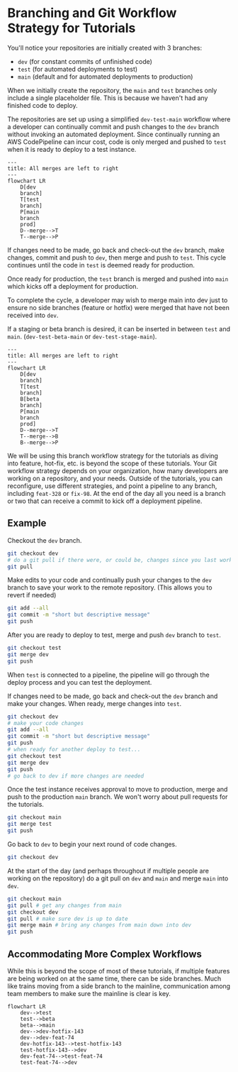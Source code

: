 # Branching and Git Workflow Strategy for Tutorials

You'll notice your repositories are initially created with 3 branches:

- `dev` (for constant commits of unfinished code)
- `test` (for automated deployments to test)
- `main` (default and for automated deployments to production)

When we initially create the repository, the `main` and `test` branches only include a single placeholder file. This is because we haven't had any finished code to deploy.

The repositories are set up using a simplified `dev-test-main` workflow where a developer can continually commit and push changes to the `dev` branch without invoking an automated deployment. Since continually running an AWS CodePipeline can incur cost, code is only merged and pushed to `test` when it is ready to deploy to a test instance.

```mermaid
---
title: All merges are left to right
---
flowchart LR
	D[dev
	branch]
	T[test
	branch]
	P[main
	branch
	prod]
	D--merge-->T
	T--merge-->P
```

If changes need to be made, go back and check-out the `dev` branch, make changes, commit and push to `dev`, then merge and push to `test`. This cycle continues until the code in `test` is deemed ready for production.

Once ready for production, the `test` branch is merged and pushed into `main` which kicks off a deployment for production.

To complete the cycle, a developer may wish to merge main into dev just to ensure no side branches (feature or hotfix) were merged that have not been received into `dev`.

If a staging or beta branch is desired, it can be inserted in between `test` and `main`. (`dev-test-beta-main` or `dev-test-stage-main`).

```mermaid
---
title: All merges are left to right
---
flowchart LR
	D[dev
	branch]
	T[test
	branch]
	B[beta
	branch]
	P[main
	branch
	prod]
	D--merge-->T
	T--merge-->B
	B--merge-->P
```

We will be using this branch workflow strategy for the tutorials as diving into feature, hot-fix, etc. is beyond the scope of these tutorials. Your Git workflow strategy depends on your organization, how many developers are working on a repository, and your needs. Outside of the tutorials, you can reconfigure, use different strategies, and point a pipeline to any branch, including `feat-328` or `fix-98`. At the end of the day all you need is a branch or two that can receive a commit to kick off a deployment pipeline.

## Example

Checkout the `dev` branch.

```bash
git checkout dev
# do a git pull if there were, or could be, changes since you last worked
git pull
```

Make edits to your code and continually push your changes to the `dev` branch to save your work to the remote repository. (This allows you to revert if needed)

```bash
git add --all
git commit -m "short but descriptive message"
git push
```

After you are ready to deploy to test, merge and push `dev` branch to `test`.

```bash
git checkout test
git merge dev
git push
```

When `test` is connected to a pipeline, the pipeline will go through the deploy process and you can test the deployment.

If changes need to be made, go back and check-out the `dev` branch and make your changes. When ready, merge changes into `test`.

```bash
git checkout dev
# make your code changes
git add --all
git commit -m "short but descriptive message"
git push
# when ready for another deploy to test...
git checkout test
git merge dev
git push
# go back to dev if more changes are needed
```

Once the test instance receives approval to move to production, merge and push to the production `main` branch. We won't worry about pull requests for the tutorials.

```bash
git checkout main
git merge test
git push
```

Go back to `dev` to begin your next round of code changes.

```bash
git checkout dev
```

At the start of the day (and perhaps throughout if multiple people are working on the repository) do a git pull on `dev` and `main` and merge `main` into `dev`.

```bash
git checkout main 
git pull # get any changes from main
git checkout dev
git pull # make sure dev is up to date
git merge main # bring any changes from main down into dev
git push
```

## Accommodating More Complex Workflows

While this is beyond the scope of most of these tutorials, if multiple features are being worked on at the same time, there can be side branches. Much like trains moving from a side branch to the mainline, communication among team members to make sure the mainline is clear is key.

```mermaid
flowchart LR
	dev-->test
	test-->beta
	beta-->main
	dev-->dev-hotfix-143
	dev-->dev-feat-74
	dev-hotfix-143-->test-hotfix-143
	test-hotfix-143-->dev
	dev-feat-74-->test-feat-74
	test-feat-74-->dev
```
